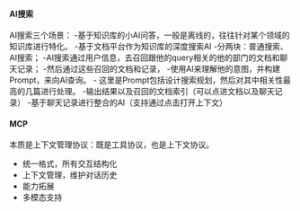 

#### AI搜索
AI搜索三个场景：
 -基于知识库的小AI问答，一般是离线的，往往针对某个领域的知识库进行特化。
 -基于文档平台作为知识库的深度搜索AI
    -分两块：普通搜索、AI搜索；
        -AI搜索通过用户信息，去召回跟他的query相关的他的部门的文档和聊天记录；
        -然后通过这些召回的文档和记录，
        -使用AI来理解他的意图，并构建Prompt，来向AI查询。
            - 这里是Prompt包括设计搜索规划，然后对其中相关性最高的几篇进行处理。
        -输出结果以及召回的文档索引（可以点进文档以及聊天记录）
 -基于聊天记录进行整合的AI（支持通过点击打开上下文）

#### MCP
本质是上下文管理协议：既是工具协议，也是上下文协议。
- 统一格式，所有交互结构化
- 上下文管理，维护对话历史
- 能力拓展
- 多模态支持